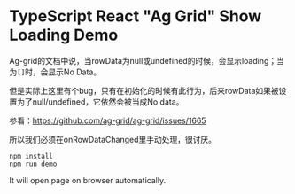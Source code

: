 TypeScript React "Ag Grid" Show Loading Demo
=============================================

Ag-grid的文档中说，当rowData为null或undefined的时候，会显示loading；当为`[]`时，会显示No Data。

但是实际上这里有个bug，只有在初始化的时候有此行为，后来rowData如果被设置为了null/undefined，它依然会被当成No data。

参看：https://github.com/ag-grid/ag-grid/issues/1665

所以我们必须在onRowDataChanged里手动处理，很讨厌。 

```
npm install
npm run demo
```

It will open page on browser automatically.
